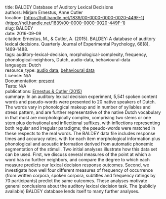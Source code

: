 title: BALDEY Database of Auditory Lexical Decisions  
authors: Mirjam Ernestus, Anne Cutler  
location: [https://hdl.handle.net/1839/00-0000-0000-0020-449F-1](https://hdl.handle.net/1839/00-0000-0000-0020-449F-1)  
slug: BALDEY  
date: 2016-09-09  
citation: Ernestus, M., & Cutler, A. (2015). BALDEY: A database of auditory lexical decisions. Quarterly Journal of Experimental Psychology, 68(8), 1469-1488.  
tags: auditory-lexical-decision, morphological-complexity, frequency, phonological-neighbors, Dutch, audio-data, behavioural-data  
languages: Dutch  
resource_type: [audio data](https://www.slrb.net/tag/audio-data.html), [behavioural data](https://www.slrb.net/tag/behavioural-data.html)  
License: N/A  
Documentation: [present](https://doi.org/10.1080%2F17470218.2014.984730)  
Tests: N/A  
publications: [Ernestus & Cutler (2015)](https://doi.org/10.1080%2F17470218.2014.984730)  
summary: In an auditory lexical decision experiment, 5,541 spoken content words and pseudo-words were presented to 20 native speakers of Dutch. The words vary in phonological makeup and in number of syllables and stress pattern, and are further representative of the native Dutch vocabulary in that most are morphologically complex, comprising two stems or one stem plus derivational and inflectional suffixes, with inflections representing both regular and irregular paradigms; the pseudo-words were matched in these respects to the real words. The BALDEY data file includes response times and accuracy rates, with for each item morphological information plus phonological and acoustic information derived from automatic phonemic segmentation of the stimuli. Two initial analyses illustrate how this data set can be used. First, we discuss several measures of the point at which a word has no further neighbors, and compare the degree to which each measure predicts our lexical decision response outcomes. Second, we investigate how well four different measures of frequency of occurrence (from written corpora, spoken corpora, subtitles and frequency ratings by 70 participants) predict the same outcomes. These analyses motivate general conclusions about the auditory lexical decision task. The (publicly available) BALDEY database lends itself to many further analyses.  
